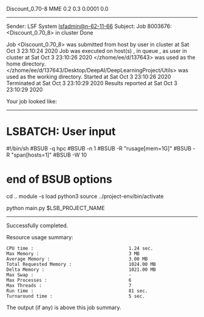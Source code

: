 Discount_0.70-8 MME 0.2 0.3 0.0001 0.0

------------------------------------------------------------
Sender: LSF System <lsfadmin@n-62-11-66>
Subject: Job 8003676: <Discount_0.70_8> in cluster <dcc> Done

Job <Discount_0.70_8> was submitted from host <n-62-30-5> by user <s183905> in cluster <dcc> at Sat Oct  3 23:10:24 2020
Job was executed on host(s) <n-62-11-66>, in queue <hpc>, as user <s183905> in cluster <dcc> at Sat Oct  3 23:10:26 2020
</zhome/ee/d/137643> was used as the home directory.
</zhome/ee/d/137643/Desktop/DeepAI/DeepLearningProject/Utils> was used as the working directory.
Started at Sat Oct  3 23:10:26 2020
Terminated at Sat Oct  3 23:10:29 2020
Results reported at Sat Oct  3 23:10:29 2020

Your job looked like:

------------------------------------------------------------
# LSBATCH: User input
#!/bin/sh
#BSUB -q hpc
#BSUB -n 1
#BSUB -R "rusage[mem=1G]"
#BSUB -R "span[hosts=1]"
#BSUB -W 10
# end of BSUB options
cd ..
module -s load python3
source ../project-env/bin/activate

python main.py $LSB_PROJECT_NAME


------------------------------------------------------------

Successfully completed.

Resource usage summary:

    CPU time :                                   1.24 sec.
    Max Memory :                                 3 MB
    Average Memory :                             3.00 MB
    Total Requested Memory :                     1024.00 MB
    Delta Memory :                               1021.00 MB
    Max Swap :                                   -
    Max Processes :                              6
    Max Threads :                                7
    Run time :                                   81 sec.
    Turnaround time :                            5 sec.

The output (if any) is above this job summary.

